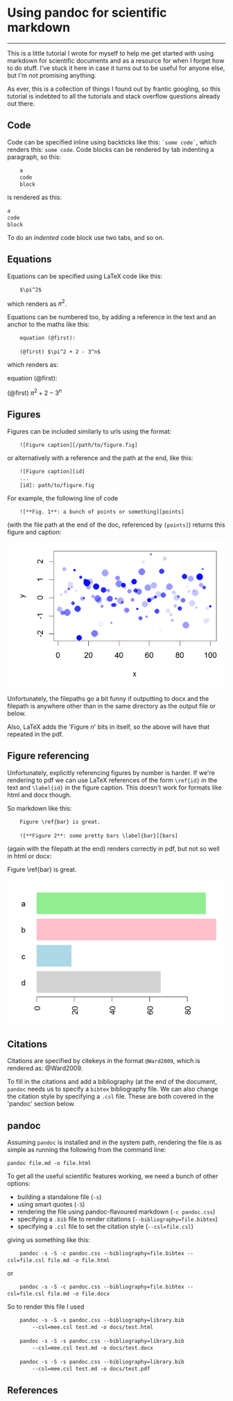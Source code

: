 # Using pandoc for scientific markdown

*******

This is a little tutorial I wrote for myself to help me get started with using markdown for scientific documents and as a resource for when I forget how to do stuff. I've stuck it here in case it turns out to be useful for anyone else, but I'm not promising anything.

As ever, this is a collection of things I found out by frantic googling, so this tutorial is indebted to all the tutorials and stack overflow questions already out there.

## Code

Code can be specified inline using backticks like this: `` `some code` ``, which renders this: `some code`. Code blocks can be rendered by tab indenting a paragraph, so this:

		a
		code
		block

is rendered as this:

	a
	code
	block

To do an *indented* code block use two tabs, and so on.

## Equations

Equations can be specified using LaTeX code like this:

		$\pi^2$

which renders as $\pi^2$.

Equations can be numbered too, by adding a reference in the text and an anchor to the maths like this:

		equation (@first):

		(@first) $\pi^2 + 2 - 3^n$

which renders as:

equation (@first):

(@first) $\pi^2 + 2 - 3^n$
	
## Figures

Figures can be included similarly to urls using the format:

		![Figure caption][/path/to/figure.fig]

or alternatively with a reference and the path at the end, like this:

		![Figure caption][id]
		...
		[id]: path/to/figure.fig

For example, the following line of code

		![**Fig. 1**: a bunch of points or something][points]

(with the file path at the end of the doc, referenced by `[points]`) returns this figure and caption:

![**Fig. 1**: a bunch of points or something][points]

Unfortunately, the filepaths go a bit funny if outputting to docx and the filepath is anywhere other than in the same directory as the output file or below.

Also, LaTeX adds the 'Figure $n$' bits in itself, so the above will have that repeated in the pdf.

## Figure referencing

Unfortunately, explicitly referencing figures by number is harder. If we're rendering to pdf we can use LaTeX references of the form `\ref{id}` in the text and `\label{id}` in the figure caption. This doesn't work for formats like html and docx though.

So markdown like this:

		Figure \ref{bar} is great.

		![**Figure 2**: some pretty bars \label{bar}][bars]

(again with the filepath at the end) renders correctly in pdf, but not so well in html or docx:

Figure \ref{bar} is great.

![**Figure 2**: some pretty bars \label{bar}][bars]

## Citations

Citations are specified by citekeys in the format `@Ward2009`, which is rendered as: @Ward2009.

To fill in the citations and add a bibliography (at the end of the document, `pandoc` needs us to specify a `bibtex` bibliography file. We can also change the citation style by specifying a `.csl` file. These are both covered in the 'pandoc' section below.

## pandoc

Assuming `pandoc` is installed and in the system path, rendering the file is as simple as running the following from the command line:

	pandoc file.md -o file.html

To get all the useful scientific features working, we need a bunch of other options:

* building a standalone file (`-s`)
* using smart quotes (`-S`)
* rendering the file using pandoc-flavoured markdown (`-c pandoc.css`)
* specifying a `.bib` file to render citations (`--bibliography=file.bibtex`)
* specifying a `.csl` file to set the citation style (`--csl=file.csl`)

giving us something like this:

		pandoc -s -S -c pandoc.css --bibliography=file.bibtex --csl=file.csl file.md -o file.html

or

		pandoc -s -S -c pandoc.css --bibliography=file.bibtex --csl=file.csl file.md -o file.docx


So to render this file I used

		pandoc -s -S -s pandoc.css --bibliography=library.bib
			--csl=mee.csl test.md -o docs/test.html

		pandoc -s -S -s pandoc.css --bibliography=library.bib
			--csl=mee.csl test.md -o docs/test.docx

		pandoc -s -S -s pandoc.css --bibliography=library.bib
			--csl=mee.csl test.md -o docs/test.pdf

## References

<!---
this is the awkward html syntax for an inline comment.
pandoc will shove the bibliography down here,
figure links below
--->

[points]: figs/points.png
[bars]: figs/bars.png
